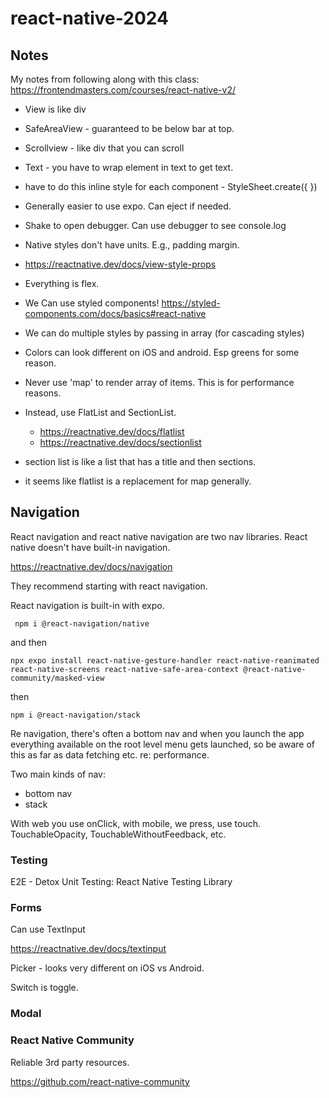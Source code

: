 # react-native-2024

## Notes

My notes from following along with this class: https://frontendmasters.com/courses/react-native-v2/

- View is like div

- SafeAreaView - guaranteed to be below bar at top.

- Scrollview - like div that you can scroll

- Text - you have to wrap element in text to get text.

- have to do this inline style for each component - StyleSheet.create({ })

- Generally easier to use expo. Can eject if needed.

- Shake to open debugger. Can use debugger to see console.log

- Native styles don't have units. E.g., padding margin.

- https://reactnative.dev/docs/view-style-props

- Everything is flex.

- We Can use styled components! https://styled-components.com/docs/basics#react-native

- We can do multiple styles by passing in array (for cascading styles)

- Colors can look different on iOS and android. Esp greens for some reason.

- Never use 'map' to render array of items. This is for performance reasons.

- Instead, use FlatList and SectionList.

  - https://reactnative.dev/docs/flatlist
  - https://reactnative.dev/docs/sectionlist

- section list is like a list that has a title and then sections.

- it seems like flatlist is a replacement for map generally.

## Navigation

React navigation and react native navigation are two nav libraries. React native doesn't have built-in navigation.

https://reactnative.dev/docs/navigation

They recommend starting with react navigation.

React navigation is built-in with expo.

```
 npm i @react-navigation/native
```

and then

```
npx expo install react-native-gesture-handler react-native-reanimated react-native-screens react-native-safe-area-context @react-native-community/masked-view
```

then

```
npm i @react-navigation/stack
```

Re navigation, there's often a bottom nav and when you launch the app everything available on the root level menu gets launched, so be aware of this as far as data fetching etc. re: performance.

Two main kinds of nav:

- bottom nav
- stack

With web you use onClick, with mobile, we press, use touch. TouchableOpacity, TouchableWithoutFeedback, etc.

### Testing

E2E - Detox
Unit Testing: React Native Testing Library

### Forms

Can use TextInput

https://reactnative.dev/docs/textinput

Picker - looks very different on iOS vs Android.

Switch is toggle.

### Modal

### React Native Community

Reliable 3rd party resources.

https://github.com/react-native-community
